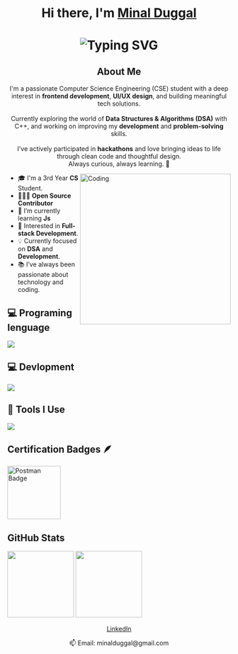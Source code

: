<h1 align="center"> Hi there, I'm <a href="(https://www.linkedin.com/in/minal-duggal-2809131b3)">Minal Duggal</a> </h1>

<div align="center">
    <h1>
        <img src="https://readme-typing-svg.herokuapp.com?font=Jetbrains+mono&size=25&duration=3500&color=4FC3F7&center=true&vCenter=true&width=450&lines=Hii..+I'm+Anuj;Welcome+to+my+Github+profile!;Passionate+about+Coding!;Exploring+new+technologies!;Let's+code+together!;Passionate+about+Coding!;"
            alt="Typing SVG" />
    </h1>
</div>

  <h2 align="center">About Me</h2>
  <p align="center">I'm a passionate Computer Science Engineering (CSE) student with a deep interest in <strong>frontend development</strong>, <strong>UI/UX design</strong>, and building meaningful tech solutions. <br><br>
Currently exploring the world of <strong>Data Structures & Algorithms (DSA)</strong> with C++, and working on improving my <strong>development</strong> and <strong>problem-solving</strong> skills.<br><br>
I've actively participated in <strong>hackathons</strong> and love bringing ideas to life through clean code and thoughtful design. <br>
Always curious, always learning. 🚀</p>
</p>


<img align="right" alt="Coding" min-width="300px" max-width="200px" width="340px" src="https://media.giphy.com/media/L1R1tvI9svkIWwpVYr/giphy.gif" />

- 🎓 I'm a 3rd Year **CS** Student.
- 🧑🏿‍💻 **Open Source Contributor**
- 🌱 I’m currently learning **Js**
- 👀 Interested in **Full-stack Development**.
- 💡 Currently focused on **DSA** and **Development**.
- 📚 I’ve always been passionate about technology and coding.


## 💻 Programing lenguage

<p align="left">
  <a href="https://skillicons.dev">
    <img src="https://skillicons.dev/icons?i=cpp,python,java" />
  </a>
</p>

## 💻 Devlopment

<p align="left">
  <a href="https://skillicons.dev">
    <img src="https://skillicons.dev/icons?i=html,css" />
  </a>
</p>

## 🔧 Tools I Use

<p align="left">
  <a href="https://skillicons.dev">
    <img src="https://skillicons.dev/icons?i=powershell,vscode,pycharm,git,github" />
  </a>
</p>

<!-- Certification Badges -->

## Certification Badges 🪶
<div style='display:flex; align-items:center; gap: 10;' align='left'>
<a href="https://badgr.com/public/assertions/f4Biml4ARNWlK7Jl92GkSA?identity__email=minalduggal%40gmail.com" target="_blank">
  <img src="https://github.com/minalduggal/minalduggal-minalduggal/blob/main/Postman%20-%20Postman%20API%20Fundamentals%20Student%20Expert%20-%202025-01-26%20(1).png?raw=true width="120px" height="120px" alt="Postman Badge"/>
</a>
</div>
  
<h2 align="left">GitHub Stats</h2>
<div align="left">
  <img src="https://github-readme-stats.vercel.app/api?username=minalduggal&show_icons=true&theme=radical&hide_border=true&include_all_commits=true&count_private=true&cache_seconds=86400" height="150" />
  <img src="https://github-readme-stats.vercel.app/api/top-langs/?username=minalduggal&layout=compact&theme=radical&hide_border=true&langs_count=8&cache_seconds=86400" height="150" />
</div>

<p align="center">
  <a href="https://www.linkedin.com/in/minal-duggal-2809131b3">LinkedIn</a>
</p>
<p align="center">
📫 Email: minalduggal@gmail.com
</p>
